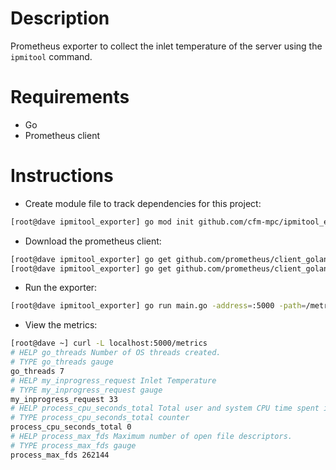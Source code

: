 # Description

Prometheus exporter to collect the inlet temperature of the server using the `ipmitool` command.

# Requirements

- Go
- Prometheus client

# Instructions

- Create module file to track dependencies for this project:
```bash
[root@dave ipmitool_exporter] go mod init github.com/cfm-mpc/ipmitool_exporter
```

- Download the prometheus client:
```bash
[root@dave ipmitool_exporter] go get github.com/prometheus/client_golang/prometheus
[root@dave ipmitool_exporter] go get github.com/prometheus/client_golang/prometheus/promhttp
```

- Run the exporter:
```bash
[root@dave ipmitool_exporter] go run main.go -address=:5000 -path=/metrics 
```

- View the metrics:
```bash
[root@dave ~] curl -L localhost:5000/metrics
# HELP go_threads Number of OS threads created.
# TYPE go_threads gauge
go_threads 7
# HELP my_inprogress_request Inlet Temperature
# TYPE my_inprogress_request gauge
my_inprogress_request 33
# HELP process_cpu_seconds_total Total user and system CPU time spent in seconds.
# TYPE process_cpu_seconds_total counter
process_cpu_seconds_total 0
# HELP process_max_fds Maximum number of open file descriptors.
# TYPE process_max_fds gauge
process_max_fds 262144
```
